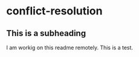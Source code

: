 # conflict-resolution

## This is a subheading

I am workig on this readme remotely. This is a test. 
